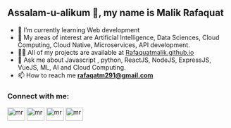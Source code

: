 <h2> Assalam-u-alikum 👋, my name is Malik Rafaquat</h2>

- 🌱 I’m currently learning Web development
- 📙 My areas of interest are Artificial Intelligence, Data Sciences, Cloud Computing, Cloud Native, Microservices, API development.
- 👨‍💻 All of my projects are available at [Rafaquatmalik.github.io](https://github.com/Rafaquatmalik)
- 💬 Ask me about Javascript , python, ReactJS, NodeJS, ExpressJS, VueJS,  ML, AI and Cloud Computing.
- 📫 How to reach me **rafaqatm291@gmail.com**

<h3 >Connect with me:</h3>


<p >
<a href="https://www.linkedin.com/in/rafaquatmalik/" target="blank"><img align="center" src="https://cdn.jsdelivr.net/npm/simple-icons@3.0.1/icons/linkedin.svg" alt="mr" height="30" width="40" /></a>
<a href="https://www.facebook.com/rafaquatmalik118" target="blank"><img align="center" src="https://cdn.jsdelivr.net/npm/simple-icons@3.0.1/icons/facebook.svg" alt="mr" height="30" width="40" /></a>
<a href="https://www.instagram.com/rafaquatmalik668/" target="blank"><img align="center" src="https://cdn.jsdelivr.net/npm/simple-icons@3.0.1/icons/instagram.svg" alt="mr" height="30" width="40" /></a>
<a href="https://discord.gg/#2837" target="blank"><img align="center" src="https://cdn.jsdelivr.net/npm/simple-icons@3.0.1/icons/discord.svg" alt="mr" height="30" width="40" /></a>
</p>






